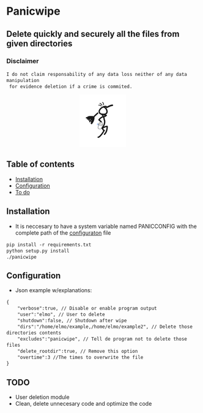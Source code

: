 # Panicwipe
## Delete quickly and securely all the files from given directories

### Disclaimer
```
I do not claim responsability of any data loss neither of any data manipulation
 for evidence deletion if a crime is commited.
```

<p align="center">
  <img src="https://github.com/77LrW8VpnD/panicwipe/blob/main/rsz_panicwipe-transformed.png"/>
</p>

## Table of contents
- [Installation](#installation)
- [Configuration](#configuration)
- [To do](#TODO)

## Installation
- It is neccesary to have a system variable named PANICCONFIG with the complete path of the [configuraton](#configuration) file
```
pip install -r requirements.txt
python setup.py install
./panicwipe
```

## Configuration
 - Json example w/explanations:
```
{
	"verbose":true, // Disable or enable program output
	"user":"elmo", // User to delete
	"shutdown":false, // Shutdown after wipe
	"dirs":"/home/elmo/example,/home/elmo/example2", // Delete those directories contents
	"excludes":"panicwipe", // Tell de program not to delete those files
	"delete_rootdir":true, // Remove this option
	"overtime":3 //The times to overwrite the file
}
```

## TODO
- User deletion module
- Clean, delete unnecesary code and optimize the code
